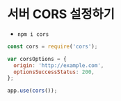 # 서버 CORS 설정하기

- `npm i cors`

```js
const cors = require('cors');

var corsOptions = {
  origin: 'http://example.com',
  optionsSuccessStatus: 200,
};

app.use(cors());


```

